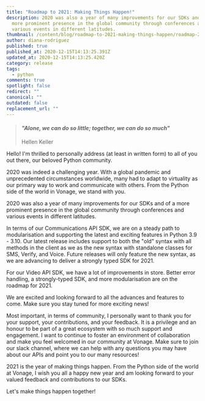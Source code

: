 ```yaml
---
title: "Roadmap to 2021: Making Things Happen!"
description: 2020 was also a year of many improvements for our SDKs and of a
  more prominent presence in the global community through conferences and
  various events in different latitudes.
thumbnail: /content/blog/roadmap-to-2021-making-things-happen/roadmap-2021.png
author: diana-rodriguez
published: true
published_at: 2020-12-15T14:13:25.391Z
updated_at: 2020-12-15T14:13:25.420Z
category: release
tags:
  - python
comments: true
spotlight: false
redirect: ""
canonical: ""
outdated: false
replacement_url: ""
---
```

>#### *"Alone, we can do so little; together, we can do so much"* 
>
>Hellen Keller

Hello! I'm thrilled to personally address (at least in written form) to all of you out there, our beloved Python community. 

2020 was indeed a challenging year. With a global pandemic and unprecedented circumstances worldwide, many had to adapt to virtuality as our primary way to work and communicate with others. From the Python side of the world in Vonage, we stand with you. 

2020 was also a year of many improvements for our SDKs and of a more prominent presence in the global community through conferences and various events in different latitudes.

In terms of our Communications API SDK, we are on a steady path to modularisation and supporting the latest and exciting features in Python 3.9 - 3.10. 
Our latest release includes support to both the "old" syntax with all methods in the client as we as the new syntax with standalone classes for SMS, Verify, and Voice. 
Future releases will only feature the new syntax, as we are advancing to deliver a strongly typed SDK for 2021.

For our Video API SDK, we have a lot of improvements in store. Better error handling, a strongly-typed SDK, and more modularisation are on the roadmap for 2021. 

We are excited and looking forward to all the advances and features to come. Make sure you stay tuned for more exciting news!

Most important, in terms of community, I personally want to thank you for your support, your contributions, and your feedback. It is a privilege and an honour to be part of a great ecosystem with so much support and engagement. I want to continue to foster an environment of collaboration and make you feel welcomed in our community at Vonage. 
Make sure to join our slack channel, where we can help with any questions you may have about our APIs and point you to our many resources!

2021 is the year of making things happen. From the Python side of the world at Vonage, I wish you all a happy new year and am looking forward to your valued feedback and contributions to our SDKs.

Let's make things happen together!